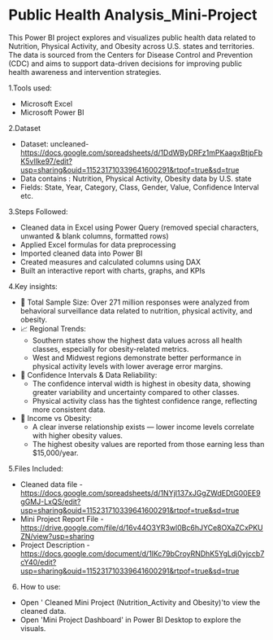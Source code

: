 # Public Health Analysis_Mini-Project
This Power BI project explores and visualizes public health data related to Nutrition, Physical Activity, and Obesity across U.S. states and territories. The data is sourced from the Centers for Disease Control and Prevention (CDC) and aims to support data-driven decisions for improving public health awareness and intervention strategies.

1.Tools used:

* Microsoft Excel  
* Microsoft Power BI
  
2.Dataset

* Dataset: uncleaned- https://docs.google.com/spreadsheets/d/1DdWByDRFz1mPKaagxBtjpFbK5vlIke97/edit?usp=sharing&ouid=115231710339641600291&rtpof=true&sd=true    
* Data contains : Nutrition, Physical Activity, Obesity data by U.S. state  
* Fields: State, Year, Category, Class, Gender, Value, Confidence Interval etc.  

3.Steps Followed:  

* Cleaned data in Excel using Power Query (removed special characters, unwanted & blank columns, formatted rows)  
* Applied Excel formulas for data preprocessing 
* Imported cleaned data into Power BI  
* Created measures and calculated columns using DAX  
* Built an interactive report with charts, graphs, and KPIs

4.Key insights:  

* 🔢 Total Sample Size: Over 271 million responses were analyzed from behavioral surveillance data related to nutrition, physical activity, and obesity.
* 📈 Regional Trends:
   * Southern states show the highest data values across all health classes, especially for obesity-related metrics.  
   * West and Midwest regions demonstrate better performance in physical activity levels with lower average error margins.  
* 💬 Confidence Intervals & Data Reliability:  
   * The confidence interval width is highest in obesity data, showing greater variability and uncertainty compared to other classes.  
   * Physical activity class has the tightest confidence range, reflecting more consistent data.  
* 💸 Income vs Obesity:  
   * A clear inverse relationship exists — lower income levels correlate with higher obesity values.  
   * The highest obesity values are reported from those earning less than $15,000/year.

5.Files Included:       

* Cleaned data file - https://docs.google.com/spreadsheets/d/1NYjI137xJGgZWdEDtG00EE9gGMJ-LxQS/edit?usp=sharing&ouid=115231710339641600291&rtpof=true&sd=true  
* Mini Project Report File - https://drive.google.com/file/d/16v44O3YR3wl0Bc6hJYCe8OXaZCxPKUZN/view?usp=sharing      
* Project Description - https://docs.google.com/document/d/1lKc79bCroyRNDhK5YgLdj0yjccb7cY40/edit?usp=sharing&ouid=115231710339641600291&rtpof=true&sd=true  

6. How to use:
* Open ' Cleaned Mini Project (Nutrition_Activity and Obesity)'to view the cleaned data.  
* Open 'Mini Project Dashboard' in Power BI Desktop to explore the visuals.  





